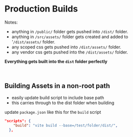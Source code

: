 # Production Builds

Notes:

- anything in `/public/` folder gets pushed into `/dist/` folder.
- anything in `/src/assets/` folder gets created and added to '`/dist/assets/` folder.
- any scoped css gets pushed into `/dist/assets/` folder.
- any vendor css gets pushed into the `/dist/assets/` folder.

**Everything gets built into the `dist` folder perfectly**

<br>

## Building Assets in a non-root path

- easily update build script to include base path
- this carries through to the dist folder when building

update `package.json` like this for the `build` script

```json
"scripts": {
    "build": "vite build --base=/test/folder/dist/",
  },
```
